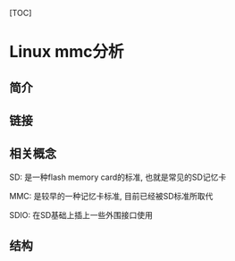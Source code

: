 [TOC]

# Linux mmc分析

## 简介

## 链接

## 相关概念

SD: 是一种flash memory card的标准, 也就是常见的SD记忆卡

MMC: 是较早的一种记忆卡标准, 目前已经被SD标准所取代

SDIO: 在SD基础上插上一些外围接口使用

## 结构